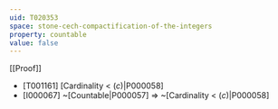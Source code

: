 ```yaml
---
uid: T020353
space: stone-cech-compactification-of-the-integers
property: countable
value: false
---
```

[[Proof]]

* [T001161] [Cardinality < $\mathfrak(c)$|P000058]
* [I000067] ~[Countable|P000057] => ~[Cardinality < $\mathfrak(c)$|P000058]

